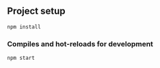 ## Project setup
```
npm install
```

### Compiles and hot-reloads for development
```
npm start
```